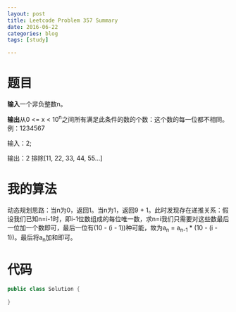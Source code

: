```yaml
---
layout: post
title: Leetcode Problem 357 Summary
date: 2016-06-22
categories: blog
tags: [study]

---
```


# 题目

**输入**一个非负整数n。

**输出**从0 <= x < 10<sup>n</sup>之间所有满足此条件的数的个数：这个数的每一位都不相同。例：1234567

输入：2;

输出：2 排除[11, 22, 33, 44, 55...]

# 我的算法

动态规划思路：当n为0，返回1。当n为1，返回9 + 1。此时发现存在递推关系：假设我们已知n=i-1时，即i-1位数组成的每位唯一数，求n=i我们只需要对这些数最后一位加一个数即可，最后一位有(10 - (i - 1))种可能，故为a<sub>n</sub> = a<sub>n-1</sub> * (10 - (i - 1))。最后将a<sub>n</sub>加和即可。

# 代码

```java
public class Solution {
    
}
```
